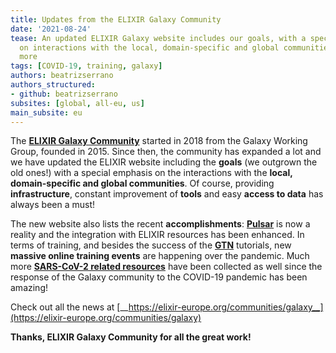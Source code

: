 ```yaml
---
title: Updates from the ELIXIR Galaxy Community
date: '2021-08-24'
tease: An updated ELIXIR Galaxy website includes our goals, with a special emphasis
  on interactions with the local, domain-specific and global communities; plus much
  more
tags: [COVID-19, training, galaxy]
authors: beatrizserrano
authors_structured:
- github: beatrizserrano
subsites: [global, all-eu, us]
main_subsite: eu
---
```


The [__ELIXIR Galaxy Community__](https://elixir-europe.org/communities/galaxy) started in 2018 from the Galaxy Working Group, founded in 2015. Since then, the community has expanded a lot and we have updated the ELIXIR website including the __goals__ (we outgrown the old ones!) with a special emphasis on the interactions with the __local, domain-specific and global communities__. Of course, providing __infrastructure__, constant improvement of __tools__ and easy __access to data__ has always been a must! 

The new website also lists the recent __accomplishments__: [__Pulsar__](https://pulsar-network.readthedocs.io/en/latest/) is now a reality and the integration with ELIXIR resources has been enhanced. In terms of training, and besides the success of the [__GTN__](https://training.galaxyproject.org/) tutorials, new __massive online training events__ are happening over the pandemic. Much more [__SARS-CoV-2 related resources__](https://covid19.galaxyproject.org/) have been collected as well since the response of the Galaxy community to the COVID-19 pandemic has been amazing!

Check out all the news at [__https://elixir-europe.org/communities/galaxy__](https://elixir-europe.org/communities/galaxy)

__Thanks, ELIXIR Galaxy Community for all the great work!__

